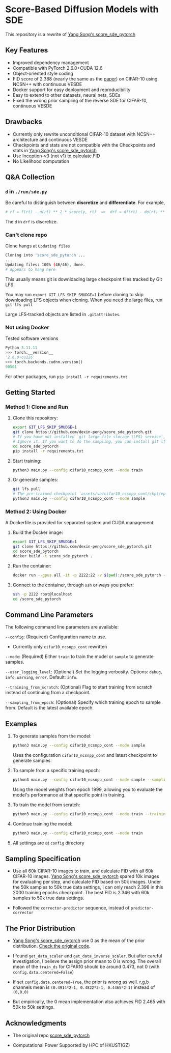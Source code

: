 # Score-Based Diffusion Models with SDE

This repository is a rewrite of [Yang Song's score_sde_pytorch](https://github.com/yang-song/score_sde_pytorch)

## Key Features

- Improved dependency management
- Compatible with PyTorch 2.6.0+CUDA 12.6
- Object-oriented style coding
- FID score of 2.388 (nearly the same as the [paper](https://arxiv.org/abs/2011.13456)) on CIFAR-10 using NCSN++ with continuous VESDE
- Docker support for easy deployment and reproducibility
- Easy to extend to other datasets, neural nets, SDEs
- Fixed the wrong prior sampling of the reverse SDE for CIFAR-10, continuous VESDE

## Drawbacks

- Currently only rewrite unconditional CIFAR-10 dataset with NCSN++ architecture and continuous VESDE
- Checkpoints and stats are not compatible with the Checkpoints and stats in [Yang Song's score_sde_pytorch](https://github.com/yang-song/score_sde_pytorch)
- Use Inception-v3 (not v1) to calculate FID
- No Likelihood computation

## Q&A Collection

### `d` in `./run/sde.py`
Be careful to distinguish between **discretize** and **differentiate**. For example,
```python
# rf = f(rt) - g(rt) ** 2 * score(y, rt)  =>  drf = df(rt) - dg(rt) ** 2 * score(y, rt)
```
The `d` in `drf` is discretize.

### Can't clone repo
Clone hangs at `Updating files`
```bash
Cloning into 'score_sde_pytorch'...
...
Updating files: 100% (46/46), done.
# appears to hang here
```
This usually means git is downloading large checkpoint files tracked by Git LFS.

You may run `export GIT_LFS_SKIP_SMUDGE=1` before cloning to skip downloading LFS objects when cloning. When you need the large files, run `git lfs pull`

Large LFS‑tracked objects are listed in `.gitattributes`.

### Not using Docker
Tested software versions
```python
Python 3.11.11
>>> torch.__version__
'2.6.0+cu126'
>>> torch.backends.cudnn.version()
90501
```
For other packages, run `pip install -r requirements.txt`

## Getting Started

### Method 1: Clone and Run

1. Clone this repository:
   ```bash
   export GIT_LFS_SKIP_SMUDGE=1
   git clone https://github.com/dexin-peng/score_sde_pytorch.git
   # If you have not installed `git large file storage (LFS) service`, You may get the error `Downloading assets/ve/cifar10_ncsnpp_cont/ckpt/epoch_1999.pth (1.3 GB) Error downloading object:` 
   # Ignore it. If you want to do the sampling, you can install git lfs after `git clone`, and at that time run `git lfs pull`
   cd score_sde_pytorch
   pip install -r requirements.txt
   ```

2. Start training:
   ```bash
   python3 main.py --config cifar10_ncsnpp_cont --mode train
   ```

3. Or generate samples:
   ```bash
   git lfs pull
   # The pre-trained checkpoint `assets/ve/cifar10_ncsnpp_cont/ckpt/epoch_1999.pth` and the stats of CIFAR-10 `data/CIFAR10.npz`
   python3 main.py --config cifar10_ncsnpp_cont --mode sample
   ```

### Method 2: Using Docker

A Dockerfile is provided for separated system and CUDA management:

1. Build the Docker image:
   ```bash
   export GIT_LFS_SKIP_SMUDGE=1
   git clone https://github.com/dexin-peng/score_sde_pytorch.git
   cd score_sde_pytorch
   docker build -t score_sde_pytorch .
   ```

2. Run the container:
   ```bash
   docker run --gpus all -it -p 2222:22 -v $(pwd):/score_sde_pytorch -v ~/.ssh/id_rsa.pub:/root/.ssh/authorized_keys -d score_sde_pytorch
   ```

3. Connect to the container, through `ssh` or ways you prefer:
   ```bash
   ssh -p 2222 root@localhost
   cd /score_sde_pytorch
   ```

## Command Line Parameters

The following command line parameters are available:

`--config`: (Required) Configuration name to use.

- Currently only `cifar10_ncsnpp_cont` rewritten

`--mode`: (Required) Either `train` to train the model or `sample` to generate samples.

`--user_logging_level`: (Optional) Set the logging verbosity. Options: `debug`, `info`, `warning`, `error`. Default: `info`.

`--training_from_scratch`: (Optional) Flag to start training from scratch instead of continuing from a checkpoint.

`--sampling_from_epoch`: (Optional) Specify which training epoch to sample from. Default is the latest available epoch.

## Examples

1. To generate samples from the model:
   ```bash
   python3 main.py --config cifar10_ncsnpp_cont --mode sample
   ```
   Uses the configuration `cifar10_ncsnpp_cont` and latest checkpoint to generate samples.

2. To sample from a specific training epoch:
   ```bash
   python3 main.py --config cifar10_ncsnpp_cont --mode sample --sampling_from_epoch 1999
   ```
   Using the model weights from epoch 1999, allowing you to evaluate the model's performance at that specific point in training.

3. To train the model from scratch:
   ```bash
   python3 main.py --config cifar10_ncsnpp_cont --mode train --training_from_scratch
   ```

4. Continue training the model:
   ```bash
   python3 main.py --config cifar10_ncsnpp_cont --mode train
   ```

5. All settings are at `config` directory


## Sampling Specification

- Use all 60k CIFAR-10 images to train, and calculate FID with all 60k CIFAR-10 images. [Yang Song's score_sde_pytorch](https://github.com/yang-song/score_sde_pytorch) spared 10k images for evaluating per step, and calculate FID based on 50k images. Under the 50k samples to 50k true data settings, I can only reach 2.398 in this 2000 training epochs checkpoint. The best FID is 2.346 with 60k samples to 50k true data settings.

- Followed the `corrector-predictor` sequence, instead of `predictor-corrector`

## The Prior Distribution

- [Yang Song's score_sde_pytorch](https://github.com/yang-song/score_sde_pytorch) use 0 as the mean of the prior distribution. [Check the original code](https://github.com/yang-song/score_sde_pytorch/blob/cb1f359f4aadf0ff9a5e122fe8fffc9451fd6e44/sde_lib.py#L238).

- I found `get_data_scaler` and `get_data_inverse_scaler`. But after careful investigation, I believe the assign prior mean to 0 is wrong. The overall mean of the `train_ds` for CIFAR10 should be around 0.473, not 0 (with `config.data.centered=False`)

- If set `config.data.centered=True`, the prior is wrong as well. r,g,b channels mean is `(0.4914*2-1, 0.4822*2-1, 0.4465*2-1)` instead of `(0,0,0)`

- But empirically, the 0 mean implementation also achieves FID 2.465 with 50k to 50k settings.

## Acknowledgments

- The original repo [score_sde_pytorch](https://github.com/yang-song/score_sde_pytorch)

- Computational Power Supported by HPC of HKUST(GZ)
